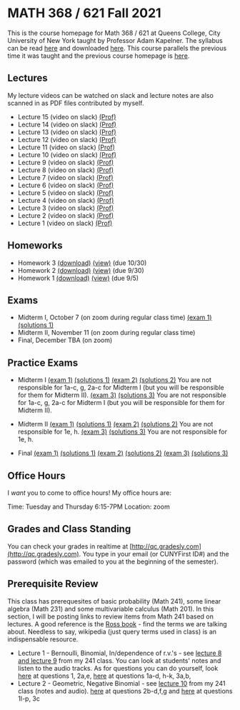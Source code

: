 # MATH 368 / 621 Fall 2021

This is the course homepage for Math 368 / 621 at Queens College, City University of New York taught by Professor Adam Kapelner. The syllabus can be read [here](https://github.com/kapelner/QC_Math_368_Fall_2021/blob/master/syllabus/syllabus.pdf) and downloaded [here](https://raw.githubusercontent.com/kapelner/QC_Math_368_Fall_2021/master/syllabus/syllabus.pdf). This course parallels the previous time it was taught and the previous course homepage is [here](https://github.com/kapelner/QC_Math_621_Fall_2020).

## Lectures

My lecture videos can be watched on slack and lecture notes are also scanned in as PDF files contributed by myself.

* Lecture 15 (video on slack) [(Prof)](https://github.com/kapelner/QC_Math_368_Fall_2021/blob/master/lectures/lec15kap.pdf)
* Lecture 14 (video on slack) [(Prof)](https://github.com/kapelner/QC_Math_368_Fall_2021/blob/master/lectures/lec14kap.pdf)
* Lecture 13 (video on slack) [(Prof)](https://github.com/kapelner/QC_Math_368_Fall_2021/blob/master/lectures/lec13kap.pdf)
* Lecture 12 (video on slack) [(Prof)](https://github.com/kapelner/QC_Math_368_Fall_2021/blob/master/lectures/lec12kap.pdf)
* Lecture 11 (video on slack) [(Prof)](https://github.com/kapelner/QC_Math_368_Fall_2021/blob/master/lectures/lec11kap.pdf)
* Lecture 10 (video on slack) [(Prof)](https://github.com/kapelner/QC_Math_368_Fall_2021/blob/master/lectures/lec10kap.pdf)
* Lecture 9 (video on slack) [(Prof)](https://github.com/kapelner/QC_Math_368_Fall_2021/blob/master/lectures/lec09kap.pdf)
* Lecture 8 (video on slack) [(Prof)](https://github.com/kapelner/QC_Math_368_Fall_2021/blob/master/lectures/lec08kap.pdf)
* Lecture 7 (video on slack) [(Prof)](https://github.com/kapelner/QC_Math_368_Fall_2021/blob/master/lectures/lec07kap.pdf)
* Lecture 6 (video on slack) [(Prof)](https://github.com/kapelner/QC_Math_368_Fall_2021/blob/master/lectures/lec06kap.pdf)
* Lecture 5 (video on slack) [(Prof)](https://github.com/kapelner/QC_Math_368_Fall_2021/blob/master/lectures/lec05kap.pdf)
* Lecture 4 (video on slack) [(Prof)](https://github.com/kapelner/QC_Math_368_Fall_2021/blob/master/lectures/lec04kap.pdf)
* Lecture 3 (video on slack) [(Prof)](https://github.com/kapelner/QC_Math_368_Fall_2021/blob/master/lectures/lec03kap.pdf)
* Lecture 2 (video on slack) [(Prof)](https://github.com/kapelner/QC_Math_368_Fall_2021/blob/master/lectures/lec02kap.pdf)
* Lecture 1 (video on slack) [(Prof)](https://github.com/kapelner/QC_Math_368_Fall_2021/blob/master/lectures/lec01kap.pdf)


## Homeworks

<!--
* Homework 9 [(download)](https://github.com/kapelner/QC_Math_368_Fall_2021/blob/master/homeworks/hw09/hw09.pdf?raw=true) [(view)](https://github.com/kapelner/QC_Math_368_Fall_2021/blob/master/homeworks/hw09/hw09.pdf) (due 12/12)
* Homework 8 [(download)](https://github.com/kapelner/QC_Math_368_Fall_2021/blob/master/homeworks/hw08/hw08.pdf?raw=true) [(view)](https://github.com/kapelner/QC_Math_368_Fall_2021/blob/master/homeworks/hw08/hw08.pdf) (due 12/2)
* Homework 7 [(download)](https://github.com/kapelner/QC_Math_368_Fall_2021/blob/master/homeworks/hw07/hw07.pdf?raw=true) [(view)](https://github.com/kapelner/QC_Math_368_Fall_2021/blob/master/homeworks/hw07/hw07.pdf) (due 12/12)
* Homework 6 [(download)](https://github.com/kapelner/QC_Math_368_Fall_2021/blob/master/homeworks/hw06/hw06.pdf?raw=true) [(view)](https://github.com/kapelner/QC_Math_368_Fall_2021/blob/master/homeworks/hw06/hw06.pdf) (due 11/30)
* Homework 5 [(download)](https://github.com/kapelner/QC_Math_368_Fall_2021/blob/master/homeworks/hw05/hw05.pdf?raw=true) [(view)](https://github.com/kapelner/QC_Math_368_Fall_2021/blob/master/homeworks/hw05/hw05.pdf) (due 11/20)
* Homework 4 [(download)](https://github.com/kapelner/QC_Math_368_Fall_2021/blob/master/homeworks/hw04/hw04.pdf?raw=true) [(view)](https://github.com/kapelner/QC_Math_368_Fall_2021/blob/master/homeworks/hw04/hw04.pdf) (due 11/1)-->
* Homework 3 [(download)](https://github.com/kapelner/QC_Math_368_Fall_2021/blob/master/homeworks/hw03/hw03.pdf?raw=true) [(view)](https://github.com/kapelner/QC_Math_368_Fall_2021/blob/master/homeworks/hw03/hw03.pdf) (due 10/30)
* Homework 2 [(download)](https://github.com/kapelner/QC_Math_368_Fall_2021/blob/master/homeworks/hw02/hw02.pdf?raw=true) [(view)](https://github.com/kapelner/QC_Math_368_Fall_2021/blob/master/homeworks/hw02/hw02.pdf) (due 9/30)
* Homework 1 [(download)](https://github.com/kapelner/QC_Math_368_Fall_2021/blob/master/homeworks/hw01/hw01.pdf?raw=true) [(view)](https://github.com/kapelner/QC_Math_368_Fall_2021/blob/master/homeworks/hw01/hw01.pdf) (due 9/5)

## Exams

* Midterm I, October 7 (on zoom during regular class time) [(exam 1)](https://github.com/kapelner/QC_Math_368_Fall_2021/blob/master/exams/midterm1/midterm1.pdf) [(solutions 1)](https://github.com/kapelner/QC_Math_368_Fall_2021/blob/master/exams/midterm1/midterm1_solutions.pdf)
* Midterm II, November 11 (on zoom during regular class time) 
* Final, December TBA (on zoom) 

## Practice Exams

* Midterm I [(exam 1)](https://github.com/kapelner/QC_Math_621_Fall_2020/blob/master/exams/midterm1/midterm1.pdf) [(solutions 1)](https://github.com/kapelner/QC_Math_621_Fall_2020/blob/master/exams/midterm1/midterm1_solutions.pdf) [(exam 2)](https://github.com/kapelner/QC_Math_621_Fall_2017/blob/master/exams/midterm1/midterm1.pdf) [(solutions 2)](https://github.com/kapelner/QC_Math_621_Fall_2017/blob/master/exams/midterm1/midterm1_solutions.pdf) You are not responsible for 1a-c, g, 2a-c for Midterm I (but you will be responsible for them for Midterm II). [(exam 3)](https://github.com/kapelner/QC_Math_621_Fall_2019/blob/master/exams/midterm1/midterm1.pdf) [(solutions 3)](https://github.com/kapelner/QC_Math_621_Fall_2019/blob/master/exams/midterm1/midterm1_solutions.pdf) You are not responsible for 1a-c, g, 2a-c for Midterm I (but you will be responsible for them for Midterm II).

* Midterm II [(exam 1)](https://github.com/kapelner/QC_Math_621_Fall_2020/blob/master/exams/midterm2/midterm2.pdf) [(solutions 1)](https://github.com/kapelner/QC_Math_621_Fall_2020/blob/master/exams/midterm2/midterm2_solutions.pdf) [(exam 2)](https://github.com/kapelner/QC_Math_621_Fall_2017/blob/master/exams/midterm2/midterm2.pdf) [(solutions 2)](https://github.com/kapelner/QC_Math_621_Fall_2017/blob/master/exams/midterm2/midterm2_solutions.pdf) You are not responsible for 1e, h. [(exam 3)](https://github.com/kapelner/QC_Math_621_Fall_2019/blob/master/exams/midterm2/midterm2.pdf) [(solutions 3)](https://github.com/kapelner/QC_Math_621_Fall_2019/blob/master/exams/midterm2/midterm2_solutions.pdf) You are not responsible for 1e, h.

* Final [(exam 1)](https://github.com/kapelner/QC_Math_621_Fall_2020/blob/master/exams/final/final.pdf) [(solutions 1)](https://github.com/kapelner/QC_Math_621_Fall_2020/blob/master/exams/final/final_solutions.pdf) [(exam 2)](https://github.com/kapelner/QC_Math_621_Fall_2017/blob/master/exams/final/final.pdf) [(solutions 2)](https://github.com/kapelner/QC_Math_621_Fall_2017/blob/master/exams/final/final_solutions.pdf) [(exam 3)](https://github.com/kapelner/QC_Math_621_Fall_2019/blob/master/exams/final/final.pdf) [(solutions 3)](https://github.com/kapelner/QC_Math_621_Fall_2019/blob/master/exams/final/final_solutions.pdf)

## Office Hours

I *want* you to come to office hours! My office hours are:

Time: Tuesday and Thursday 6:15-7PM
Location: zoom

<!--
The TA's (Tzipora Horowitz's) office hours are:

Time: Monday and Wednesday 6:20-6:50PM
Location: zoom
-->

## Grades and Class Standing

You can check your grades in realtime at [http://qc.gradesly.com](http://qc.gradesly.com). You type in your email (or CUNYFirst ID#) and the password (which was emailed to you at the beginning of the semester).

## Prerequisite Review

This class has prerequesites of basic probability (Math 241), some linear algebra (Math 231) and some multivariable calculus (Math 201). In this section, I will be posting links to review items from Math 241 based on lectures. A good reference is the [Ross book](https://www.amazon.com/First-Course-Probability-6th/dp/0130338516/ref=sr_1_6?ie=UTF8&qid=1504062810&sr=8-6&keywords=probability+ross) - find the terms we are talking about. Needless to say, wikipedia (just query terms used in class) is an indispensable resource.

* Lecture 1 - Bernoulli, Binomial, In/dependence of r.v.'s - see [lecture 8 and lecture 9](https://github.com/kapelner/QC_Math_241_Fall_2016) from my 241 class. You can look at students' notes and listen to the audio tracks. As for questions you can do yourself, look [here](https://github.com/kapelner/QC_Math_241_Fall_2016/blob/master/exams/midterm2/midterm2_solutions.pdf) at questions 1, 2a,e, [here](https://github.com/kapelner/QC_Math_241_Fall_2015/blob/master/exams/midterm2/midterm2_solutions.pdf) at questions 1a-d, h-k, 3a,b, 
* Lecture 2 - Geometric, Negative Binomial - see [lecture 10](https://github.com/kapelner/QC_Math_241_Fall_2016) from my 241 class (notes and audio). [here](https://github.com/kapelner/QC_Math_241_Fall_2016/blob/master/exams/midterm2/midterm2_solutions.pdf) at questions 2b-d,f,g and [here](https://github.com/kapelner/QC_Math_241_Fall_2015/blob/master/exams/midterm2/midterm2_solutions.pdf) at questions 1l-p, 3c<!---->


<!--
ffmpeg -i zoom_0.mp4 -filter:v scale=1920:-1 -c:a copy 369_lec02.mp4
-->